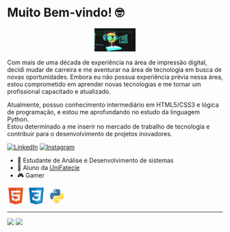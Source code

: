# Muito Bem-vindo! 🤓

<div align="center"><img src="banner.gif" width="96vw"></div>

<p>Com mais de uma década de experiência na área de impressão digital, decidi mudar de carreira e me aventurar na área de tecnologia em busca de novas oportunidades. Embora eu não possua experiência prévia nessa área, estou comprometido em aprender novas tecnologias e me tornar um profissional capacitado e atualizado.<br>

Atualmente, possuo conhecimento intermediário em HTML5/CSS3 e lógica de programação, e estou me aprofundando no estudo da linguagem Python.<br>Estou determinado a me inserir no mercado de trabalho de tecnologia e contribuir para o desenvolvimento de projetos inovadores.</p>

<div id="badges">
    <a href="https://www.linkedin.com/in/rodrigo-ramone-404b62113/" target="_blank"><img src="https://img.shields.io/badge/LinkedIn-blue?style=for-the-badge&logo=linkedin&logoColor=white" alt="LinkedIn"></a>
    <a href="https://www.instagram.com/rodrigo_ramone/" target="_blank"><img src="https://img.shields.io/badge/Instagram-E4405F?style=for-the-badge&logo=instagram&logoColor=white" alt="Instagram"></a>
</div>

<ul>
    <li>📖 Estudante de Análise e Desenvolvimento de sistemas</li>
    <li>🧡 Aluno da <a href="https://unifatecie.edu.br/" target="_blank">UniFatecie</a></li>
    <li>🎮 Gamer</li>
</ul>

<div>
    <img src="https://raw.githubusercontent.com/devicons/devicon/1119b9f84c0290e0f0b38982099a2bd027a48bf1/icons/html5/html5-original.svg" tittle="HTML5" alt="HTML5" width="40" height="40"/>&nbsp;
    <img src="https://raw.githubusercontent.com/devicons/devicon/1119b9f84c0290e0f0b38982099a2bd027a48bf1/icons/css3/css3-original.svg" tittle="CSS3" alt="CSS3" width="40" height="40"/>&nbsp;
    <img src="https://raw.githubusercontent.com/devicons/devicon/1119b9f84c0290e0f0b38982099a2bd027a48bf1/icons/python/python-original.svg" tittle="Python" alt="Python" width="40" height="40"/>&nbsp;
</div>

---

<div align="left">
        <img height="170em" src="https://github-readme-stats.vercel.app/api?username=xxshadowbrokerxx&show_icons=true&theme=swift&count_private=true">
        <img height="170em" src="https://github-readme-stats.vercel.app/api/top-langs/?username=xxshadowbrokerxx&show_icons=true&theme=swift&count_private=true">
</div>


